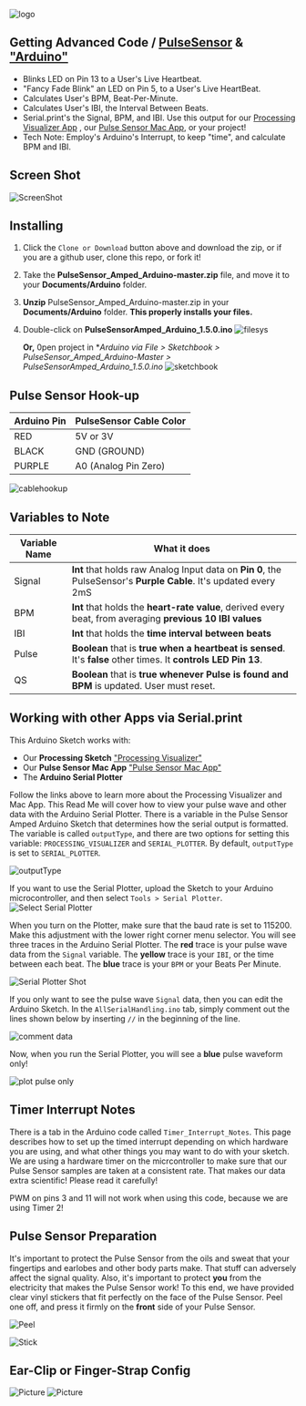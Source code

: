 ![logo](https://avatars0.githubusercontent.com/u/7002937?v=3&s=200)

## Getting Advanced Code / <a href="http://www.pulsesensor.com">PulseSensor</a>  & <a href="http://arduino.cc/"> "Arduino"</a> 
* Blinks LED on Pin 13 to a User's Live Heartbeat.   
* "Fancy Fade Blink" an LED on Pin 5, to a User's Live HeartBeat.
* Calculates User's BPM, Beat-Per-Minute. 
* Calculates User's IBI, the Interval Between Beats.  
* Serial.print's the Signal, BPM, and IBI.  Use this output for our <a href="https://github.com/WorldFamousElectronics/PulseSensor_Amped_Processing_Visualizer">Processing Visualizer App</a> , our <a href="https://itunes.apple.com/us/app/pulse-sensor/id974284569?ls=1&mt=12"> Pulse Sensor Mac App</a>, or your project!  
* Tech Note:  Employ's Arduino's Interrupt, to keep "time", and calculate BPM and IBI.


## Screen Shot
![ScreenShot](pics/ScreenCapArduino.png) 


## Installing
1. Click the `Clone or Download` button above and download the zip, or if you are a github user, clone this repo, or fork it! 
2. Take the **PulseSensor_Amped_Arduino-master.zip** file, and move it to your **Documents/Arduino** folder.
3. **Unzip** PulseSensor_Amped_Arduino-master.zip in your **Documents/Arduino** folder. **This properly installs your files.**
4. Double-click on **PulseSensorAmped_Arduino_1.5.0.ino** ![filesys](pics/filesys.png)

	**Or,** 0pen project in **Arduino via *File > Sketchbook > PulseSensor_Amped_Arduino-Master > PulseSensorAmped_Arduino_1.5.0.ino**
 ![sketchbook](pics/ArduinoSketch.png)


## Pulse Sensor Hook-up
Arduino Pin   | PulseSensor Cable Color
------------- | -------------
RED           | 5V or 3V   
BLACK         | GND (GROUND)
PURPLE        | A0 (Analog Pin Zero)

![cablehookup](pics/cablehookup.png)


## Variables to Note
Variable Name     | What it does
------------------| -------------
Signal            | **Int** that holds raw Analog Input data on **Pin 0**, the PulseSensor's **Purple Cable**. It's updated every 2mS
BPM               | **Int** that holds the **heart-rate value**, derived every beat, from averaging **previous 10 IBI values** 
IBI               | **Int** that holds the **time interval between beats**
Pulse             | **Boolean** that is **true when a heartbeat is sensed**. It's **false** other times.  It **controls LED Pin 13**.
QS                | **Boolean** that is **true whenever Pulse is found and BPM** is updated. User must reset. 


## Working with other Apps via Serial.print
This Arduino Sketch works with:

* Our **Processing Sketch** <a href="https://github.com/WorldFamousElectronics/PulseSensor_Amped_Processing_Visualizer"> "Processing Visualizer"</a>
*  Our **Pulse Sensor Mac App** <a href="https://itunes.apple.com/us/app/pulse-sensor/id974284569?ls=1&mt=12"> "Pulse Sensor Mac App"</a>
*  The **Arduino Serial Plotter**

Follow the links above to learn more about the Processing Visualizer and Mac App. This Read Me will cover how to view your pulse wave and other data with the Arduino Serial Plotter. There is a variable in the Pulse Sensor Amped Arduino Sketch that determines how the serial output is formatted. The variable is called `outputType`, and there are two options for setting this variable: `PROCESSING_VISUALIZER` and `SERIAL_PLOTTER`. By default, `outputType` is set to `SERIAL_PLOTTER`. 

![outputType](pics/outputType.png)

If you want to use the Serial Plotter, upload the Sketch to your Arduino microcontroller, and then select `Tools > Serial Plotter`.
![Select Serial Plotter](pics/select-plotter.png)

When you turn on the Plotter, make sure that the baud rate is set to 115200. Make this adjustment with the lower right corner menu selector. You will see three traces in the Arduino Serial Plotter. The **red** trace is your pulse wave data from the `Signal` variable. The **yellow** trace is your `IBI`, or the time between each beat. The **blue** trace is your `BPM` or your Beats Per Minute. 

![Serial Plotter Shot](pics/plotter.png)

If you only want to see the pulse wave `Signal` data, then you can edit the Arduino Sketch. In the `AllSerialHandling.ino` tab, simply comment out the lines shown below by inserting `//` in the beginning of the line.

![comment data](pics/plot-pulse-only.png)

Now, when you run the Serial Plotter, you will see a **blue** pulse waveform only!

![plot pulse only](pics/plot-of-pulse-only.png)

## Timer Interrupt Notes
There is a tab in the Arduino code called `Timer_Interrupt_Notes`. This page describes how to set up the timed interrupt depending on which hardware you are using, and what other things you may want to do with your sketch. We are using a hardware timer on the micrcontroller to make sure that our Pulse Sensor samples are taken at a consistent rate. That makes our data extra scientific! Please read it carefully!

PWM on pins 3 and 11 will not work when using this code, because we are using Timer 2!


## Pulse Sensor Preparation

It's important to protect the Pulse Sensor from the oils and sweat that your fingertips and earlobes and other body parts make. That stuff can adversely affect the signal quality. Also, it's important to protect **you** from the electricity that makes the Pulse Sensor work! To this end, we have provided clear vinyl stickers that fit perfectly on the face of the Pulse Sensor. Peel one off, and press it firmly on the **front** side of your Pulse Sensor.

![Peel](pics/peel.png)

![Stick](pics/stick.jpg)


## Ear-Clip or Finger-Strap Config
![Picture](pics/earclip.jpg)
![Picture](pics/finger.jpg)
